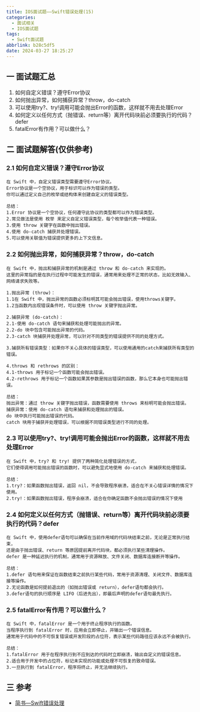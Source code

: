 ```yaml
---
title: IOS面试题——Swift错误处理(15)
categories:
  - 面试相关
  - IOS面试题
tags:
  - Swift面试题
abbrlink: b28c5df5
date: 2024-03-27 18:25:27
---
```

## 一 面试题汇总

1. 如何自定义错误？遵守Error协议
2. 如何抛出异常，如何捕获异常？throw，do-catch
3. 可以使用try?、try!调用可能会抛出Error的函数，这样就不用去处理Error
4. 如何定义以任何方式（抛错误、return等）离开代码块前必须要执行的代码？defer
5. fatalError有作用？可以做什么？<!--more-->

## 二 面试题解答(仅供参考)

### 2.1 如何自定义错误？遵守Error协议

```
在 Swift 中，自定义错误类型需要遵守Error协议。
Error协议是一个空协议，用于标识可以作为错误的类型。
你可以通过定义自己的枚举或结构体来创建自定义的错误类型。

总结：
1.Error 协议是一个空协议，任何遵守此协议的类型都可以作为错误类型。
2.常见做法是使用 枚举 来定义自定义错误类型，每个枚举值代表一种错误。
3.使用 throw 关键字在函数中抛出错误。
4.使用 do-catch 捕获并处理错误。
5.可以使用关联值为错误提供更多的上下文信息。
```

### 2.2 如何抛出异常，如何捕获异常？throw，do-catch

```
在 Swift 中，抛出和捕获异常的机制是通过 throw 和 do-catch 来实现的。
这里的异常指的是在执行过程中可能发生的错误，通常用来处理不正常的状态，比如无效输入、网络请求失败等。

1.抛出异常 (throw)：
1.1在 Swift 中，抛出异常的函数必须标明其可能会抛出错误，使用throws关键字。
1.2当函数内出现错误条件时，可以使用 throw 关键字抛出异常。

2.捕获异常 (do-catch)：
2.1-使用 do-catch 语句来捕获和处理可能抛出的异常。
2.2-do 块中包含可能抛出异常的代码。
2.3-catch 块捕获并处理异常，可以针对不同类型的错误提供不同的处理方式。

3.捕获所有错误类型：如果你不关心具体的错误类型，可以使用通用的catch来捕获所有类型的错误。

4.throws 和 rethrows 的区别：
4.1-throws 用于标记一个函数可能会抛出错误。
4.2-rethrows 用于标记一个函数如果其参数是抛出错误的函数，那么它本身也可能抛出错误。

总结：
抛出异常：通过 throw 关键字抛出错误，函数需要使用 throws 来标明可能会抛出错误。
捕获异常：使用 do-catch 语句来捕获和处理抛出的错误。
do 块中执行可能抛出错误的代码。
catch 块用于捕获并处理错误，可以根据不同错误类型进行不同的处理。
```

### 2.3 可以使用try?、try!调用可能会抛出Error的函数，这样就不用去处理Error

```
在 Swift 中，try? 和 try! 提供了两种简化处理错误的方式，
它们使得调用可能抛出错误的函数时，可以避免显式地使用 do-catch 来捕获和处理错误。

总结：
1.try?：如果函数抛出错误，返回 nil，不会导致程序崩溃，适合在不关心错误详情的情况下使用。
2.try!：如果函数抛出错误，程序会崩溃，适合在你确定函数不会抛出错误的情况下使用
```

### 2.4 如何定义以任何方式（抛错误、return等）离开代码块前必须要执行的代码？defer

```
在 Swift 中，使用defer语句可以确保在当前作用域的代码块结束之前，无论是正常执行结束，
还是由于抛出错误、return 等原因提前离开代码块，都必须执行某些清理操作。
defer 是一种延迟执行的机制，通常用于资源释放、文件关闭、数据库连接断开等操作。

总结：
1.defer 语句用来保证在函数结束之前执行某些代码，常用于资源清理、关闭文件、数据库连接等操作。
2.无论函数是如何提前退出的（如抛出错误或 return），defer语句都会执行。
3.defer语句的执行顺序是 LIFO（后进先出），即最后声明的defer语句最先执行。
```

### 2.5 fatalError有作用？可以做什么？

```
在 Swift 中，fatalError 是一个用于终止程序执行的函数。
当程序执行到 fatalError 时，应用会立即停止，并输出一个错误信息。
通常用于代码中的不可恢复错误或开发阶段的占位符，表示某些代码路径应该永远不会被执行。

总结：
1.fatalError 用于在程序执行到不应到达的代码时立即崩溃，输出自定义的错误信息。
2.适合用于开发中的占位符，标记未实现的功能或处理不可恢复的致命错误。
3.一旦执行到 fatalError，程序将终止，并无法继续执行。
```
## 三 参考

* [简书—Swift错误处理](https://www.jianshu.com/p/410f01d9e638)

